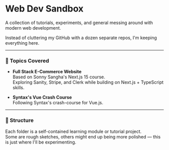 # Web Dev Sandbox

A collection of tutorials, experiments, and general messing around with modern web development.

Instead of cluttering my GitHub with a dozen separate repos, I'm keeping everything here.

---

### 🧱 Topics Covered

- **Full Stack E-Commerce Website**  
  Based on Sonny Sangha's Next.js 15 course.  
  Exploring Sanity, Stripe, and Clerk while building on Next.js + TypeScript skills.

- **Syntax's Vue Crash Course**  
  Following Syntax's crash-course for Vue.js.

---

### 📁 Structure

Each folder is a self-contained learning module or tutorial project.  
Some are rough sketches, others might end up being more polished — this is just where I'll be experimenting.
